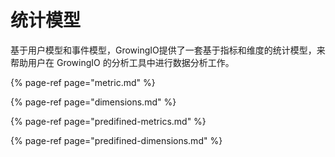 # 统计模型

基于用户模型和事件模型，GrowingIO提供了一套基于指标和维度的统计模型，来帮助用户在 GrowingIO 的分析工具中进行数据分析工作。

{% page-ref page="metric.md" %}

{% page-ref page="dimensions.md" %}

{% page-ref page="predifined-metrics.md" %}

{% page-ref page="predifined-dimensions.md" %}

